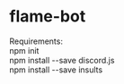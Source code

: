 # flame-bot
Requirements: <br>
npm init <br>
npm install --save discord.js <br>
npm install --save insults
